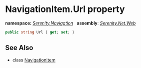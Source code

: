 # NavigationItem.Url property
**namespace:** *[Serenity.Navigation](../../README.md#serenity.navigation-namespace)*   **assembly**: *[Serenity.Net.Web](../../README.md)*

```csharp
public string Url { get; set; }
```

## See Also

* class [NavigationItem](../NavigationItem.md)